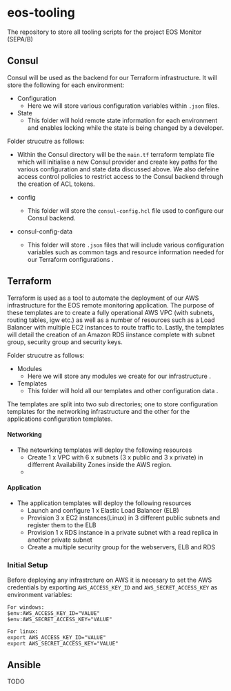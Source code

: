 # eos-tooling
The repository to store all tooling scripts for the project EOS Monitor (SEPA/B)

## Consul
Consul will be used as the backend for our Terraform infrastructure. It will store the following for each environment:
* Configuration
  * Here we will store various configuration variables within `.json` files.
* State
  * This folder will hold remote state information for each environment and enables locking while the state is being changed by a developer.


Folder strucutre as follows:

* Within the Consul directory will be the `main.tf` terraform template file which will initialise a new Consul provider and create key paths for the various configuration and state data discussed above. We also defeine access control policies to restrict access to the Consul backend through the creation of ACL tokens.

* config
  * This folder will store the `consul-config.hcl` file used to configure our Consul backend.
* consul-config-data
  * This folder will store `.json` files that will include various configuration variables such as common tags and resource information needed for our Terraform configurations .

## Terraform
Terraform is used as a tool to automate the deployment of our AWS infrastructure for the EOS remote monitoring application. The purpose of these templates are to create a fully operational AWS VPC (with subnets, routing tables, igw etc.) as well as a number of resources such as a Load Balancer with multiple EC2 instances to route traffic to. Lastly, the templates will detail the creation of an Amazon RDS iinstance complete with subnet group, security group and security keys.

Folder strucutre as follows:
* Modules
  * Here we will store any modules we create for our infrastructure .
* Templates
  * This folder will hold all our templates and other configuration data .
 
The templates are split into two sub directories; one to store configuration templates for the networking infrastructure and the other for the applications configuration templates.

#### Networking
* The netowrking templates will deploy the following resources
  * Create 1 x VPC with 6 x subnets (3 x public and 3 x private) in differrent Availability Zones inside the AWS region.
  * 
#### Application
* The application templates will deploy the following resources
  * Launch and configure 1 x Elastic Load Balancer (ELB)
  * Provision 3 x EC2 instances(Linux) in 3 different public subnets and register them to the ELB
  * Provision 1 x RDS instance in a private subnet with a read replica in another private subnet
  * Create a multiple security group for the webservers, ELB and RDS

### Initial Setup
Before deploying any infrastrcture on AWS it is necesary to set the AWS credentials by exporting ` AWS_ACCESS_KEY_ID ` and ` AWS_SECRET_ACCESS_KEY ` as environment variables:

```
For windows:
$env:AWS_ACCESS_KEY_ID="VALUE"
$env:AWS_SECRET_ACCESS_KEY="VALUE"

For linux:
export AWS_ACCESS_KEY_ID="VALUE"
export AWS_SECRET_ACCESS_KEY="VALUE"
```

## Ansible

TODO

